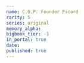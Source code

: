 ```yaml
---
name: C.O.P. Founder Picard
rarity: 5
series: original
memory_alpha:
bigbook_tier: -1
in_portal: true
date:
published: true
---
```



